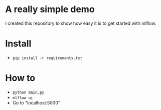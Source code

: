 # A really simple demo

I created this repository to show how easy it is to get started with mlflow.

# Install

- `pip install -r requirements.txt`

# How to

- `python main.py`
- `mlflow ui`
- Go to "localhost:5000"
